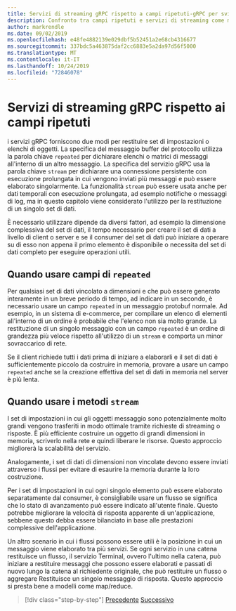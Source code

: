 ```yaml
---
title: Servizi di streaming gRPC rispetto a campi ripetuti-gRPC per sviluppatori WCF
description: Confronto tra campi ripetuti e servizi di streaming come modalità di passaggio di raccolte di dati con gRPC.
author: markrendle
ms.date: 09/02/2019
ms.openlocfilehash: e48fe4882139e029dbf5b52451a2e68cb4316677
ms.sourcegitcommit: 337bdc5a463875daf2cc6883e5a2da97d56f5000
ms.translationtype: MT
ms.contentlocale: it-IT
ms.lasthandoff: 10/24/2019
ms.locfileid: "72846078"
---
```

# <a name="grpc-streaming-services-versus-repeated-fields"></a>Servizi di streaming gRPC rispetto ai campi ripetuti

i servizi gRPC forniscono due modi per restituire set di impostazioni o elenchi di oggetti. La specifica del messaggio buffer del protocollo utilizza la parola chiave `repeated` per dichiarare elenchi o matrici di messaggi all'interno di un altro messaggio. La specifica del servizio gRPC usa la parola chiave `stream` per dichiarare una connessione persistente con esecuzione prolungata in cui vengono inviati più messaggi e può essere elaborato singolarmente. La funzionalità `stream` può essere usata anche per dati temporali con esecuzione prolungata, ad esempio notifiche o messaggi di log, ma in questo capitolo viene considerato l'utilizzo per la restituzione di un singolo set di dati.

È necessario utilizzare dipende da diversi fattori, ad esempio la dimensione complessiva del set di dati, il tempo necessario per creare il set di dati a livello di client o server e se il consumer del set di dati può iniziare a operare su di esso non appena il primo elemento è disponibile o necessita del set di dati completo per eseguire operazioni utili.

## <a name="when-to-use-repeated-fields"></a>Quando usare campi di `repeated`

Per qualsiasi set di dati vincolato a dimensioni e che può essere generato interamente in un breve periodo di tempo, ad indicare in un secondo, è necessario usare un campo `repeated` in un messaggio protobuf normale. Ad esempio, in un sistema di e-commerce, per compilare un elenco di elementi all'interno di un ordine è probabile che l'elenco non sia molto grande. La restituzione di un singolo messaggio con un campo `repeated` è un ordine di grandezza più veloce rispetto all'utilizzo di un `stream` e comporta un minor sovraccarico di rete.

Se il client richiede tutti i dati prima di iniziare a elaborarli e il set di dati è sufficientemente piccolo da costruire in memoria, provare a usare un campo `repeated` anche se la creazione effettiva del set di dati in memoria nel server è più lenta.

## <a name="when-to-use-stream-methods"></a>Quando usare i metodi `stream`

I set di impostazioni in cui gli oggetti messaggio sono potenzialmente molto grandi vengono trasferiti in modo ottimale tramite richieste di streaming o risposte. È più efficiente costruire un oggetto di grandi dimensioni in memoria, scriverlo nella rete e quindi liberare le risorse. Questo approccio migliorerà la scalabilità del servizio.

Analogamente, i set di dati di dimensioni non vincolate devono essere inviati attraverso i flussi per evitare di esaurire la memoria durante la loro costruzione.

Per i set di impostazioni in cui ogni singolo elemento può essere elaborato separatamente dal consumer, è consigliabile usare un flusso se significa che lo stato di avanzamento può essere indicato all'utente finale. Questo potrebbe migliorare la velocità di risposta apparente di un'applicazione, sebbene questo debba essere bilanciato in base alle prestazioni complessive dell'applicazione.

Un altro scenario in cui i flussi possono essere utili è la posizione in cui un messaggio viene elaborato tra più servizi. Se ogni servizio in una catena restituisce un flusso, il servizio Terminal, ovvero l'ultimo nella catena, può iniziare a restituire messaggi che possono essere elaborati e passati di nuovo lungo la catena al richiedente originale, che può restituire un flusso o aggregare Restituisce un singolo messaggio di risposta. Questo approccio si presta bene a modelli come map/reduce.

>[!div class="step-by-step"]
>[Precedente](migrate-duplex-services.md)
>[Successivo](client-libraries.md)
